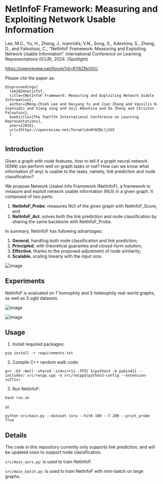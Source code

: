 # NetInfoF Framework: Measuring and Exploiting Network Usable Information

Lee, M.C., Yu, H., Zhang, J., Ioannidis, V.N., Song, X., Adeshina, S., Zheng, D., and Faloutsos, C., “NetInfoF Framework: Measuring and Exploiting Network Usable Information”. International Conference on Learning Representations (ICLR), 2024. (Spotlight)

https://openreview.net/forum?id=KY8ZNcljVU

Please cite the paper as:

    @inproceedings{
      lee2024netinfof,
      title={NetInfoF Framework: Measuring and Exploiting Network Usable Information},
      author={Meng-Chieh Lee and Haiyang Yu and Jian Zhang and Vassilis N. Ioannidis and Xiang song and Soji Adeshina and Da Zheng and Christos Faloutsos},
      booktitle={The Twelfth International Conference on Learning Representations},
      year={2024},
      url={https://openreview.net/forum?id=KY8ZNcljVU}
      }

## Introduction
Given a graph with node features, how to tell if a graph neural network (GNN) can perform well on graph tasks or not? 
How can we know what information (if any) is usable to the tasks, namely, link prediction and node classification?

We propose Network Usabel Info Framework (NetInfoF), a framework to measure and exploit network usable information (NUI) in a given graph.
It composed of two parts:
1. **NetInfoF_Probe**: measures NUI of the given graph with NetInfoF_Score, and
2. **NetInfoF_Act**: solves both the link prediction and node classification by sharing the same backbone with NetInfoF_Probe.

In summary, NetInfoF has following advantages:
1. **General**, handling both node classification and link prediction;
2. **Principled**, with theoretical guarantee and closed-form solution;
3. **Effective**, thanks to the proposed adjustment of node similarity;
4. **Scalable**, scaling linearly with the input size.

![image](https://github.com/mengchillee/Network-Usable-Info-Framework/assets/14501754/8efa88e0-2d2a-4c83-ad5e-ad223bb8a84a)

## Experiments
NetInfoF is evaluated on 7 homophily and 5 heterophily real-world graphs, as well as 3 ogbl datasets.

![image](https://github.com/mengchillee/Network-Usable-Info-Framework/assets/14501754/91604f3a-3c3f-462d-bf0d-45876855eac6)

![image](https://github.com/mengchillee/Network-Usable-Info-Framework/assets/14501754/a93ca815-0095-4b58-911f-a08df11a7967)

## Usage

1. Install required packages:
   
`pip install -r requirements.txt`

2. Compile C++ random walk code:
   
`g++ -O3 -Wall -shared -std=c++11 -fPIC $(python3 -m pybind11 --includes) src/rwcpp.cpp -o src/rwcpp$(python3-config --extension-suffix)`

3. Run NetInfoF:

`bash run.sh`

or

`python src/main.py --dataset cora --hitK 100 --T 200 --print_probe True`


## Details
The code in this repository currently only supports link prediction, and will be updated soon to support node classification.

`src/main_ours.py`: is used to train NetInfoF.

`src/main_batch.py`: is used to train NetInfoF with mini-batch on large graphs.
